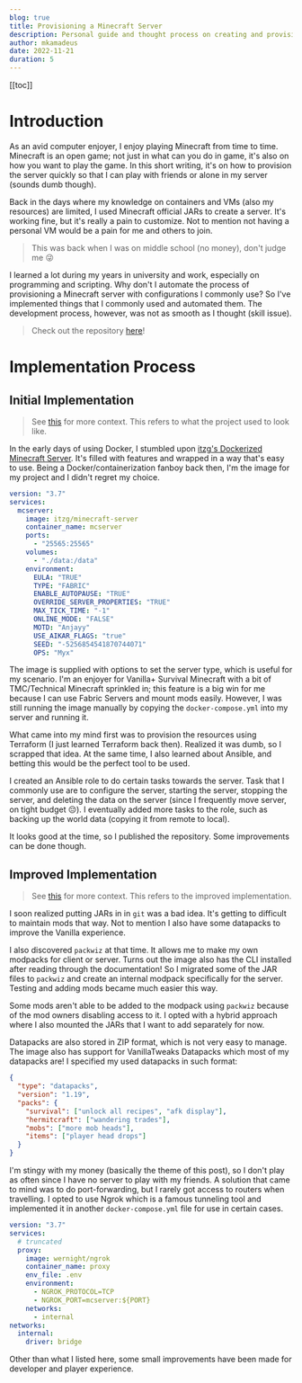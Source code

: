 ```yaml
---
blog: true
title: Provisioning a Minecraft Server
description: Personal guide and thought process on creating and provisinoing a Minecraft server.
author: mkamadeus
date: 2022-11-21
duration: 5
---
```


[[toc]]

# Introduction

As an avid computer enjoyer, I enjoy playing Minecraft from time to time.
Minecraft is an open game; not just in what can you do in game, it's also on how you want to play the game.
In this short writing, it's on how to provision the server quickly so that I can play with friends or alone in my server (sounds dumb though).

Back in the days where my knowledge on containers and VMs (also my resources) are limited, I used Minecraft official JARs to create a server.
It's working fine, but it's really a pain to customize.
Not to mention not having a personal VM would be a pain for me and others to join.

> This was back when I was on middle school (no money), don't judge me 😜

I learned a lot during my years in university and work, especially on programming and scripting.
Why don't I automate the process of provisioning a Minecraft server with configurations I commonly use?
So I've implemented things that I commonly used and automated them.
The development process, however, was not as smooth as I thought (skill issue).

> Check out the repository [here](https://github.com/mkamadeus/minecraft-server)!

# Implementation Process

## Initial Implementation

> See [this](https://github.com/mkamadeus/minecraft-server/tree/v0.2.0-1.18.2) for more context. This refers to what the project used to look like.

In the early days of using Docker, I stumbled upon [itzg's Dockerized Minecraft Server](https://github.com/itzg/docker-minecraft-server).
It's filled with features and wrapped in a way that's easy to use.
Being a Docker/containerization fanboy back then, I'm the image for my project and I didn't regret my choice.

```yml
version: "3.7"
services:
  mcserver:
    image: itzg/minecraft-server
    container_name: mcserver
    ports:
      - "25565:25565"
    volumes:
      - "./data:/data"
    environment:
      EULA: "TRUE"
      TYPE: "FABRIC"
      ENABLE_AUTOPAUSE: "TRUE"
      OVERRIDE_SERVER_PROPERTIES: "TRUE"
      MAX_TICK_TIME: "-1"
      ONLINE_MODE: "FALSE"
      MOTD: "Anjayy"
      USE_AIKAR_FLAGS: "true"
      SEED: "-5256854541870744071"
      OPS: "Myx"
```

The image is supplied with options to set the server type, which is useful for my scenario.
I'm an enjoyer for Vanilla+ Survival Minecraft with a bit of TMC/Technical Minecraft sprinkled in; this feature is a big win for me because I can use Fabric Servers and mount mods easily.
However, I was still running the image manually by copying the `docker-compose.yml` into my server and running it.

What came into my mind first was to provision the resources using Terraform (I just learned Terraform back then).
Realized it was dumb, so I scrapped that idea.
At the same time, I also learned about Ansible, and betting this would be the perfect tool to be used.

I created an Ansible role to do certain tasks towards the server.
Task that I commonly use are to configure the server, starting the server, stopping the server, and deleting the data on the server (since I frequently move server, on tight budget 😔).
I eventually added more tasks to the role, such as backing up the world data (copying it from remote to local).

It looks good at the time, so I published the repository.
Some improvements can be done though.

## Improved Implementation

> See [this](https://github.com/mkamadeus/minecraft-server/tree/v0.3.0-1.19.2) for more context. This refers to the improved implementation.

I soon realized putting JARs in in `git` was a bad idea.
It's getting to difficult to maintain mods that way.
Not to mention I also have some datapacks to improve the Vanilla experience.

I also discovered `packwiz` at that time.
It allows me to make my own modpacks for client or server.
Turns out the image also has the CLI installed after reading through the documentation!
So I migrated some of the JAR files to `packwiz` and create an internal modpack specifically for the server.
Testing and adding mods became much easier this way.

Some mods aren't able to be added to the modpack using `packwiz` because of the mod owners disabling access to it.
I opted with a hybrid approach where I also mounted the JARs that I want to add separately for now.

Datapacks are also stored in ZIP format, which is not very easy to manage.
The image also has support for VanillaTweaks Datapacks which most of my datapacks are!
I specified my used datapacks in such format:

```json
{
  "type": "datapacks",
  "version": "1.19",
  "packs": {
    "survival": ["unlock all recipes", "afk display"],
    "hermitcraft": ["wandering trades"],
    "mobs": ["more mob heads"],
    "items": ["player head drops"]
  }
}
```

I'm stingy with my money (basically the theme of this post), so I don't play as often since I have no server to play with my friends.
A solution that came to mind was to do port-forwarding, but I rarely got access to routers when travelling.
I opted to use Ngrok which is a famous tunneling tool and implemented it in another `docker-compose.yml` file for use in certain cases.

```yml
version: "3.7"
services:
  # truncated
  proxy:
    image: wernight/ngrok
    container_name: proxy
    env_file: .env
    environment:
      - NGROK_PROTOCOL=TCP
      - NGROK_PORT=mcserver:${PORT}
    networks:
      - internal
networks:
  internal:
    driver: bridge
```

Other than what I listed here, some small improvements have been made for developer and player experience.
